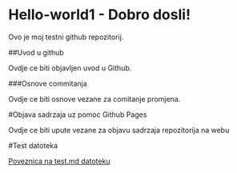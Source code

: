 # Hello-world1 - Dobro dosli!
Ovo je moj testni github repozitorij.

##Uvod u github

Ovdje ce biti objavljen uvod u Github.

###Osnove commitanja

Ovdje ce biti osnove vezane za comitanje promjena.

#Objava sadrzaja uz pomoc Github Pages

Ovdje ce biti upute vezane za objavu sadrzaja repozitorija na webu

#Test datoteka

[Poveznica na test.md datoteku](test.md)
